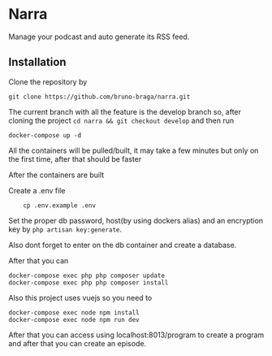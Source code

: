 # Narra

Manage your podcast and auto generate its RSS feed.

## Installation

Clone the repository by

```
git clone https://github.com/bruno-braga/narra.git
```

The current branch with all the feature is the develop branch so, after cloning the project ```cd narra && git checkout develop``` and then run

```
docker-compose up -d
```

All the containers will be pulled/built, it may take a few minutes but only on the first time, after that should be faster

After the containers are built

Create a .env file
```
    cp .env.example .env
```

Set the proper db password, host(by using dockers alias) and an encryption key by ```php artisan key:generate```.

Also dont forget to enter on the db container and create a database.

After that you can

```
docker-compose exec php php composer update
docker-compose exec php php composer install
```

Also this project uses vuejs so you need to 

```
docker-compose exec node npm install
docker-compose exec node npm run dev
```

After that you can access using localhost:8013/program to create a program and after that you can create an episode.
